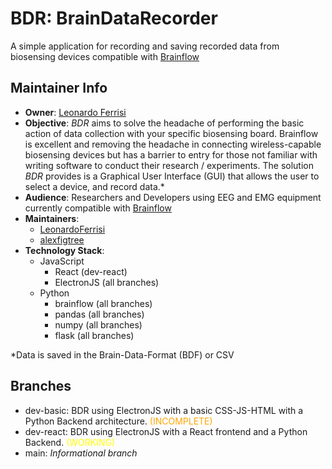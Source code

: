 # BDR: BrainDataRecorder

A simple application for recording and saving recorded data from biosensing devices compatible with [Brainflow](https://brainflow.org/)


## Maintainer Info

- **Owner**: [Leonardo Ferrisi](https://github.com/LeonardoFerrisi)
- **Objective**: *BDR* aims to solve the headache of performing the basic action of data collection with your specific biosensing board. Brainflow is excellent and removing the headache in connecting wireless-capable biosensing devices but has a barrier to entry for those not familiar with writing software to conduct their research / experiments. The solution *BDR* provides is a Graphical User Interface (GUI) that allows the user to select a device, and record data.* 
- **Audience**: Researchers and Developers using EEG and EMG equipment currently compatible with [Brainflow](https://brainflow.readthedocs.io/en/stable/SupportedBoards.html)
- **Maintainers**:
    - [LeonardoFerrisi](https://github.com/LeonardoFerrisi)
    - [alexfigtree](https://github.com/alexfigtree)
- **Technology Stack**:
    - JavaScript
        - React (dev-react)
        - ElectronJS (all branches)
    - Python
        - brainflow (all branches)
        - pandas (all branches)
        - numpy (all branches)
        - flask (all branches)

*Data is saved in the Brain-Data-Format (BDF) or CSV
## Branches

- dev-basic: BDR using ElectronJS with a basic CSS-JS-HTML with a Python Backend architecture. <span style="color: orange;">(INCOMPLETE)</span>
- dev-react: BDR using ElectronJS with a React frontend and a Python Backend. <span style="color: yellow;">(WORKING)</span>
- main: *Informational branch*

